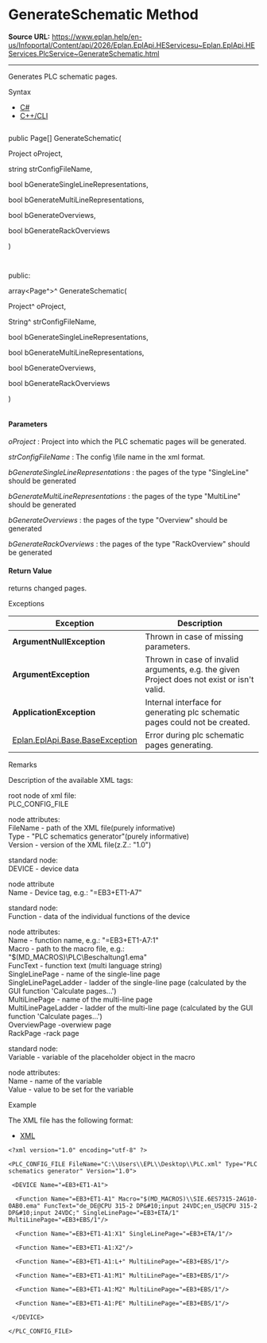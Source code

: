 # GenerateSchematic Method

**Source URL:** https://www.eplan.help/en-us/Infoportal/Content/api/2026/Eplan.EplApi.HEServicesu~Eplan.EplApi.HEServices.PlcService~GenerateSchematic.html

---

Generates PLC schematic pages.

Syntax

- [C#](#i-syntax-CS)
- [C++/CLI](#i-syntax-CPP2005)

```
```
public Page[] GenerateSchematic( 

   Project oProject,

   string strConfigFileName,

   bool bGenerateSingleLineRepresentations,

   bool bGenerateMultiLineRepresentations,

   bool bGenerateOverviews,

   bool bGenerateRackOverviews

)
```
```

```
```
public:

array<Page^>^ GenerateSchematic( 

   Project^ oProject,

   String^ strConfigFileName,

   bool bGenerateSingleLineRepresentations,

   bool bGenerateMultiLineRepresentations,

   bool bGenerateOverviews,

   bool bGenerateRackOverviews

)
```
```

#### Parameters

*oProject*
:   Project into which the PLC schematic pages will be generated.

*strConfigFileName*
:   The config \file name in the xml format.

*bGenerateSingleLineRepresentations*
:   the pages of the type "SingleLine" should be generated

*bGenerateMultiLineRepresentations*
:   the pages of the type "MultiLine" should be generated

*bGenerateOverviews*
:   the pages of the type "Overview" should be generated

*bGenerateRackOverviews*
:   the pages of the type "RackOverview" should be generated

#### Return Value

returns changed pages.

Exceptions

| Exception | Description |
| --- | --- |
| **ArgumentNullException** | Thrown in case of missing parameters. |
| **ArgumentException** | Thrown in case of invalid arguments, e.g. the given Project does not exist or isn't valid. |
| **ApplicationException** | Internal interface for generating plc schematic pages could not be created. |
| [Eplan.EplApi.Base.BaseException](Eplan.EplApi.Baseu~Eplan.EplApi.Base.BaseException.html) | Error during plc schematic pages generating. |

Remarks

Description of the available XML tags:

root node of xml file:  
PLC\_CONFIG\_FILE

node attributes:  
FileName - path of the XML file(purely informative)  
Type - "PLC schematics generator"(purely informative)  
Version - version of the XML file(z.Z.: "1.0")

standard node:  
DEVICE - device data

node attribute  
Name - Device tag, e.g.: "=EB3+ET1-A7"

standard node:  
Function - data of the individual functions of the device

node attributes:  
Name - function name, e.g.: "=EB3+ET1-A7:1"  
Macro - path to the macro file, e.g.: "$(MD\_MACROS)\\PLC\\Beschaltung1.ema"  
FuncText - function text (multi language string)  
SingleLinePage - name of the single-line page  
SingleLinePageLadder - ladder of the single-line page (calculated by the GUI function 'Calculate pages...')  
MultiLinePage - name of the multi-line page  
MultiLinePageLadder - ladder of the multi-line page (calculated by the GUI function 'Calculate pages...')  
OverviewPage -overwiew page  
RackPage -rack page

standard node:  
Variable - variable of the placeholder object in the macro

node attributes:  
Name - name of the variable  
Value - value to be set for the variable

Example

The XML file has the following format:

- [XML](#i-tab-content-1d838eba-07f6-4532-9577-5d9b7ebdabbe)

```
<?xml version="1.0" encoding="utf-8" ?>

<PLC_CONFIG_FILE FileName="C:\\Users\\EPL\\Desktop\\PLC.xml" Type="PLC schematics generator" Version="1.0">

 <DEVICE Name="=EB3+ET1-A1">

  <Function Name="=EB3+ET1-A1" Macro="$(MD_MACROS)\\SIE.6ES7315-2AG10-0AB0.ema" FuncText="de_DE@CPU 315-2 DP&#10;input 24VDC;en_US@CPU 315-2 DP&#10;input 24VDC;" SingleLinePage="=EB3+ETA/1" MultiLinePage="=EB3+EBS/1"/>

  <Function Name="=EB3+ET1-A1:X1" SingleLinePage="=EB3+ETA/1"/>

  <Function Name="=EB3+ET1-A1:X2"/>

  <Function Name="=EB3+ET1-A1:L+" MultiLinePage="=EB3+EBS/1"/>

  <Function Name="=EB3+ET1-A1:M1" MultiLinePage="=EB3+EBS/1"/>

  <Function Name="=EB3+ET1-A1:M2" MultiLinePage="=EB3+EBS/1"/>

  <Function Name="=EB3+ET1-A1:PE" MultiLinePage="=EB3+EBS/1"/>

 </DEVICE>

</PLC_CONFIG_FILE>
```
